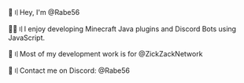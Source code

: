 👋〢Hey, I'm @Rabe56

🧑‍💻〢I enjoy developing Minecraft Java plugins and Discord Bots using JavaScript.

🧩〢Most of my development work is for @ZickZackNetwork

📨〢Contact me on Discord: @Rabe56
